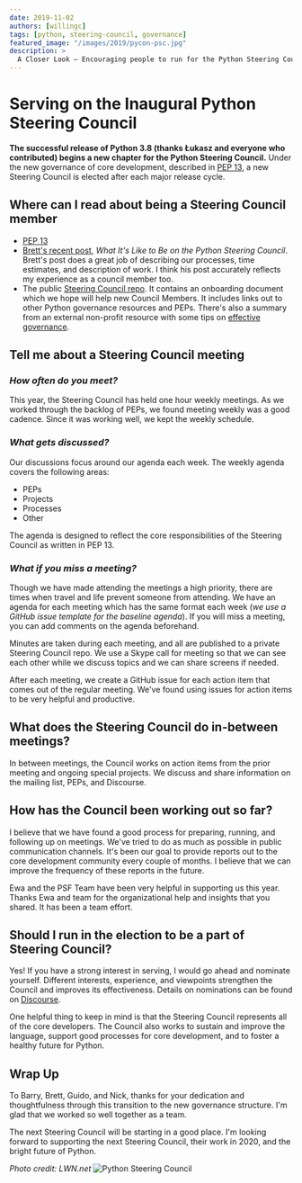 ```yaml
---
date: 2019-11-02
authors: [willingc]
tags: [python, steering-council, governance]
featured_image: "/images/2019/pycon-psc.jpg"
description: >
  A Closer Look – Encouraging people to run for the Python Steering Council and offer insight on being a Steering Council member.
---
```

# Serving on the Inaugural Python Steering Council

**The successful release of Python 3.8 (thanks Łukasz and everyone who contributed) begins a new chapter for the 
Python Steering Council.** Under the new governance of core development, described in
[PEP 13](https://www.python.org/dev/peps/pep-0013/#electing-the-council), a new Steering
Council is elected after each major release cycle.

## Where can I read about being a Steering Council member

- [PEP 13](https://www.python.org/dev/peps/pep-0013)
- [Brett's recent post](https://snarky.ca/what-its-like-to-be-on-the-python-steering-council/),
  *What It's Like to Be on the Python Steering Council*. Brett's post does a great job of describing our processes,
  time estimates, and description of work. I think his post accurately reflects my experience as a council member too.
- The public [Steering Council repo](https://github.com/python/steering-council#steering-council). It contains an 
  onboarding document which we hope will help new Council Members. It includes links out to other Python governance
  resources and PEPs. There's also a summary from an external non-profit resource with some tips on
  [effective governance](https://github.com/python/steering-council/blob/master/process/best-practices.md).

## Tell me about a Steering Council meeting

### *How often do you meet?*

This year, the Steering Council has held one hour weekly meetings. As we worked through the backlog of PEPs, we
found meeting weekly was a good cadence. Since it was working well, we kept the weekly schedule.

### *What gets discussed?*

Our discussions focus around our agenda each week. The weekly agenda covers the following areas:

- PEPs
- Projects
- Processes
- Other

The agenda is designed to reflect the core responsibilities of the Steering Council as written in PEP 13.

### *What if you miss a meeting?*

Though we have made attending the meetings a high priority, there are times when travel and life prevent someone from
attending. We have an agenda for each meeting which has the same format each week (*we use a GitHub issue template for
the baseline agenda*). If you will miss a meeting, you can add comments on the agenda beforehand.

Minutes are taken during each meeting, and all are published to a private Steering Council repo. We use a Skype call
for meeting so that we can see each other while we discuss topics and we can share screens if needed.

After each meeting, we create a GitHub issue for each action item that comes out of the regular
meeting. We've found using issues for action items to be very helpful and productive.

## What does the Steering Council do in-between meetings?

In between meetings, the Council works on action items from the prior meeting and ongoing special projects. We discuss
and share information on the mailing list, PEPs, and Discourse.

## How has the Council been working out so far?

I believe that we have found a good process for preparing, running, and following up on meetings. We've tried to do as
much as possible in public communication channels. It's been our goal to provide reports out to the core development
community every couple of months. I believe that we can improve the frequency of these reports in the future.

Ewa and the PSF Team have been very helpful in supporting us this year. Thanks Ewa and team for the organizational help
and insights that you shared. It has been a team effort.

## Should I run in the election to be a part of Steering Council?

Yes! If you have a strong interest in serving, I would go ahead and nominate yourself. Different interests,
experience, and viewpoints strengthen the Council and improves its effectiveness. Details on nominations can be
found on [Discourse](https://discuss.python.org/t/about-the-steering-council-nominations-category/2459).

One helpful thing to keep in mind is that the Steering Council represents all of the
core developers. The Council also works to sustain and improve the language, support good
processes for core development, and to foster a healthy future for Python.

## Wrap Up

To Barry, Brett, Guido, and Nick, thanks for your dedication and thoughtfulness through this transition to the new
governance structure. I'm glad that we worked so well together as a team.

The next Steering Council will be starting in a good place. I'm looking forward to supporting the next Steering Council,
their work in 2020, and the bright future of Python.

*Photo credit: LWN.net*
![Python Steering Council](/images/2019/pycon-psc.jpg)